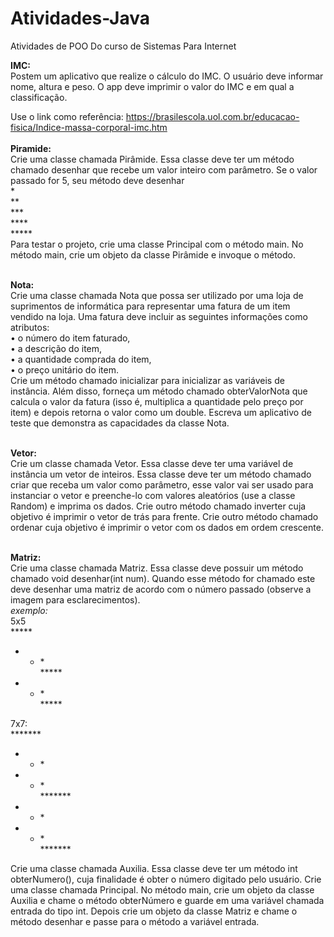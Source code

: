 # Atividades-Java
Atividades de POO Do curso de Sistemas Para Internet


**IMC:**<br>
Postem um aplicativo que realize o cálculo do IMC. O usuário deve informar nome, altura e peso. O app deve imprimir o valor do IMC e em qual a classificação.<br>

Use o link como referência: https://brasilescola.uol.com.br/educacao-fisica/Indice-massa-corporal-imc.htm<br><br>
**Piramide:**<br>
  Crie uma classe chamada Pirâmide. Essa classe deve ter um método chamado desenhar que recebe um valor inteiro com parâmetro. Se o valor passado for 5,     seu método deve desenhar<br>
  *<br>
  **<br>
  ***<br>
  ****<br>
  *****<br>
  Para testar o projeto, crie uma classe Principal com o método main. No método main, crie um objeto da classe Pirâmide e invoque o método.<br><br>

**Nota:**<br>
Crie uma classe chamada Nota que possa ser utilizado por uma loja de suprimentos
de informática para representar uma fatura de um item vendido na loja. Uma fatura deve incluir as seguintes
informações como atributos:<br>
• o número do item faturado,<br>
• a descrição do item,<br>
• a quantidade comprada do item,<br>
• o preço unitário do item.<br>
Crie um método chamado inicializar para inicializar as variáveis de instância. Além disso, forneça um método chamado
obterValorNota que calcula o valor da fatura (isso é, multiplica a quantidade pelo preço por item) e
depois retorna o valor como um double. Escreva um aplicativo de teste que demonstra as capacidades da
classe Nota.<br><br>

**Vetor:**<br>
Crie um classe chamada Vetor. Essa classe deve ter uma variável de instância um vetor de inteiros. Essa classe deve ter um método chamado criar que receba um valor como parâmetro, esse valor vai ser usado para instanciar o vetor e preenche-lo com valores aleatórios (use a classe Random) e imprima os dados. Crie outro método chamado inverter cuja objetivo é imprimir o vetor de trás para frente. Crie outro método chamado ordenar cuja objetivo é imprimir o vetor com os dados em ordem crescente.<br><br>


**Matriz:**<br>
Crie uma classe chamada Matriz. Essa classe deve possuir um método chamado void desenhar(int num). Quando esse método for chamado este deve desenhar uma matriz de acordo com o número passado (observe a imagem para esclarecimentos).<br>
*exemplo:*<br>
5x5<br>
*****<br>
* * *<br>
*****<br>
* * *<br>
*****<br>

7x7:<br>
*******<br>
*  *  *<br>
*  *  *<br>
*******<br>
*  *  *<br>
*  *  *<br>
*******<br>

Crie uma classe chamada Auxilia. Essa classe deve ter um método int obterNumero(), cuja finalidade é obter o número digitado pelo usuário.
Crie uma classe chamada Principal. No método main, crie um objeto da classe Auxilia e chame o método obterNúmero e guarde em uma variável chamada entrada do tipo int. Depois crie um objeto da classe Matriz e chame o método desenhar e passe para o método a variável entrada.
